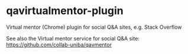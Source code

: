 # qavirtualmentor-plugin
Virtual mentor (Chrome) plugin for social Q&amp;A sites, e.g. Stack Overflow   

See also the Virtual mentor service for social Q&A site: https://github.com/collab-uniba/qavmentor
